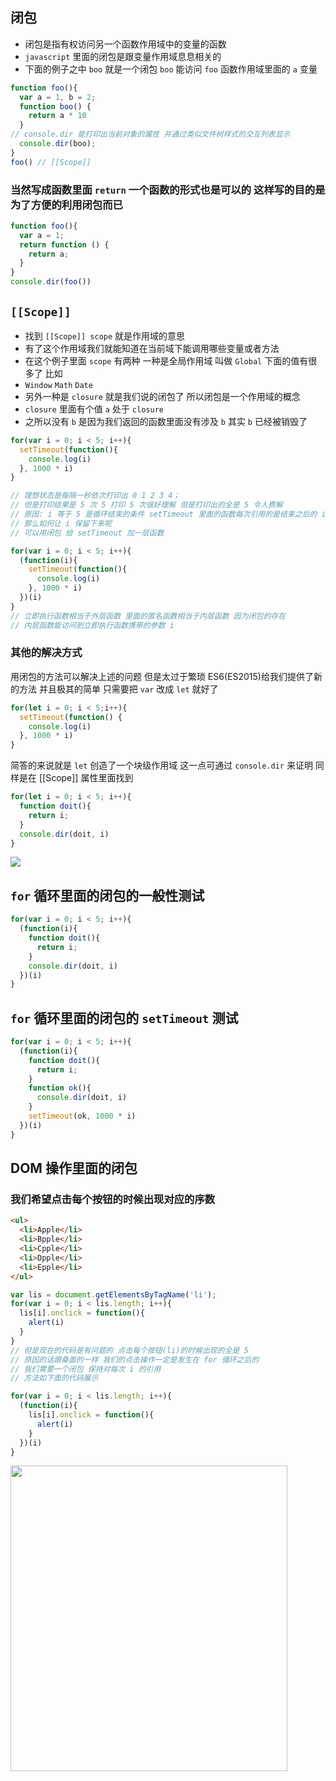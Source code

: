 ## 闭包
  - 闭包是指有权访问另一个函数作用域中的变量的函数
  - `javascript` 里面的闭包是跟变量作用域息息相关的
  - 下面的例子之中 `boo` 就是一个闭包 `boo` 能访问 `foo` 函数作用域里面的 `a` 变量

``` javascript
function foo(){
  var a = 1, b = 2;
  function boo() {
    return a * 10
  }
// console.dir 能打印出当前对象的属性 并通过类似文件树样式的交互列表显示
  console.dir(boo);
}
foo() // [[Scope]]
```
### 当然写成函数里面 `return` 一个函数的形式也是可以的 这样写的目的是为了方便的利用闭包而已
``` javascript
function foo(){
  var a = 1;
  return function () {
    return a;
  }
}
console.dir(foo())
```

## `[[Scope]]`
  - 找到 `[[Scope]] scope` 就是作用域的意思
  - 有了这个作用域我们就能知道在当前域下能调用哪些变量或者方法
  - 在这个例子里面 `scope` 有两种 一种是全局作用域 叫做 `Global` 下面的值有很多了 比如
  - `Window` `Math` `Date`
  - 另外一种是 `closure` 就是我们说的闭包了 所以闭包是一个作用域的概念
  - `closure` 里面有个值 `a` 处于 `closure`
  - 之所以没有 `b` 是因为我们返回的函数里面没有涉及 `b` 其实 `b` 已经被销毁了

``` javascript
for(var i = 0; i < 5; i++){
  setTimeout(function(){
    console.log(i)
  }, 1000 * i)
}

// 理想状态是每隔一秒依次打印出 0 1 2 3 4；
// 但是打印结果是 5 次 5 打印 5 次很好理解 但是打印出的全是 5 令人费解
// 原因: i 等于 5 是循环结束的条件 setTimeout 里面的函数每次引用的是结束之后的 i
// 那么如何让 i 保留下来呢
// 可以用闭包 给 setTimeout 加一层函数
```

``` javascript
for(var i = 0; i < 5; i++){
  (function(i){
    setTimeout(function(){
      console.log(i)
    }, 1000 * i)
  })(i)
}
// 立即执行函数相当于外层函数 里面的匿名函数相当于内层函数 因为闭包的存在
// 内层函数能访问到立即执行函数携带的参数 i
```
### 其他的解决方式

用闭包的方法可以解决上述的问题 但是太过于繁琐 ES6(ES2015)给我们提供了新的方法 并且极其的简单 只需要把 `var` 改成 `let` 就好了
``` javascript
for(let i = 0; i < 5;i++){
  setTimeout(function() {
    console.log(i)
  }, 1000 * i)
}
```
简答的来说就是 `let` 创造了一个块级作用域 这一点可通过 `console.dir` 来证明 同样是在 [[Scope]] 属性里面找到

``` javascript
for(let i = 0; i < 5; i++){
  function doit(){
    return i;
  }
  console.dir(doit, i)
}
```
<img src="http://os7lfp1fn.bkt.clouddn.com/JavaScript_Closure_let.png" />

## `for` 循环里面的闭包的一般性测试

``` javascript
for(var i = 0; i < 5; i++){
  (function(i){
    function doit(){
      return i;
    }
    console.dir(doit, i)
  })(i)
}
```

## `for` 循环里面的闭包的 `setTimeout` 测试
``` javascript
for(var i = 0; i < 5; i++){
  (function(i){
    function doit(){
      return i;
    }
    function ok(){
      console.dir(doit, i)
    }
    setTimeout(ok, 1000 * i)
  })(i)
}
```

## DOM 操作里面的闭包
### 我们希望点击每个按钮的时候出现对应的序数
``` html
<ul>
  <li>Apple</li>
  <li>Bpple</li>
  <li>Cpple</li>
  <li>Dpple</li>
  <li>Epple</li>
</ul>
```

``` javascript
var lis = document.getElementsByTagName('li');
for(var i = 0; i < lis.length; i++){
  lis[i].onclick = function(){
    alert(i)
  }
}
// 但是现在的代码是有问题的 点击每个按钮(li)的时候出现的全是 5
// 原因的话跟桑面的一样 我们的点击操作一定是发生在 for 循环之后的
// 我们需要一个闭包 保持对每次 i 的引用
// 方法如下面的代码展示
```
``` javascript
for(var i = 0; i < lis.length; i++){
  (function(i){
    lis[i].onclick = function(){
      alert(i)
    }
  })(i)
}
```
<img style="width: 443px; height: 489px;" src="http://os7lfp1fn.bkt.clouddn.com/JavaScript_Closure.png" />
